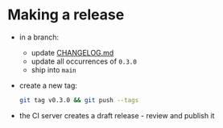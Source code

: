 # Making a release

- in a branch:
  - update [CHANGELOG.md](CHANGELOG.md)
  - update all occurrences of `0.3.0`
  - ship into `main`
- create a new tag:

  ```bash
  git tag v0.3.0 && git push --tags
  ```

- the CI server creates a draft release - review and publish it
